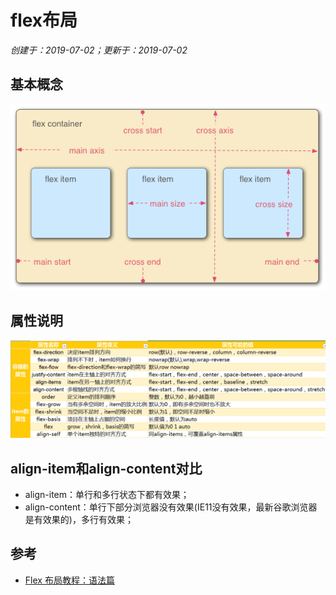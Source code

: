 # flex布局

*创建于：2019-07-02；更新于：2019-07-02*

## 基本概念

![基本概念](./img/flex1.png)

## 属性说明

![属性说明](./img/flex2.png)

## align-item和align-content对比

- align-item：单行和多行状态下都有效果；
- align-content：单行下部分浏览器没有效果(IE11没有效果，最新谷歌浏览器是有效果的)，多行有效果；

## 参考

- [Flex 布局教程：语法篇](http://www.ruanyifeng.com/blog/2015/07/flex-grammar.html)
